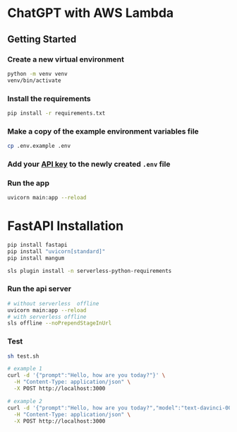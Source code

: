 # ChatGPT with AWS Lambda

## Getting Started

### Create a new virtual environment

```bash
python -m venv venv
venv/bin/activate
```

### Install the requirements

```bash
pip install -r requirements.txt
```

### Make a copy of the example environment variables file

```bash
cp .env.example .env
```

### Add your [API key](https://beta.openai.com/account/api-keys) to the newly created `.env` file

### Run the app

```bash
uvicorn main:app --reload
```

# FastAPI Installation

```bash
pip install fastapi
pip install "uvicorn[standard]"
pip install mangum

sls plugin install -n serverless-python-requirements
```

### Run the api server

```bash
# without serverless  offline
uvicorn main:app --reload
# with serverless offline
sls offline --noPrependStageInUrl
```

### Test

```bash
sh test.sh

# example 1
curl -d '{"prompt":"Hello, how are you today?"}' \
  -H "Content-Type: application/json" \
  -X POST http://localhost:3000

# example 2
curl -d '{"prompt":"Hello, how are you today?","model":"text-davinci-002","temperature":0.5}' \
  -H "Content-Type: application/json" \
  -X POST http://localhost:3000
```